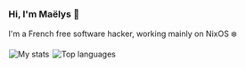 ### Hi, I'm Maëlys 👋

I'm a French free software hacker, working mainly on NixOS ❄️

<picture>
 <source media="(prefers-color-scheme: dark)"
  srcset="https://github-readme-stats.vercel.app/api?username=m-bdf&hide_title=true&hide_rank=true&show_icons=true&custom_title==&text_bold=false&theme=dark">
 <img alt="My stats" hspace="1"
  src="https://github-readme-stats.vercel.app/api?username=m-bdf&hide_title=true&hide_rank=true&show_icons=true&custom_title==&text_bold=false">
</picture>

<picture>
 <source media="(prefers-color-scheme: dark)"
  srcset="https://github-readme-stats.vercel.app/api/top-langs?username=m-bdf&hide_title=true&layout=compact&langs_count=8&size_weight=0&count_weight=1&theme=dark">
 <img alt="Top languages" hspace="1"
  src="https://github-readme-stats.vercel.app/api/top-langs?username=m-bdf&hide_title=true&layout=compact&langs_count=8&size_weight=0&count_weight=1">
</picture>
